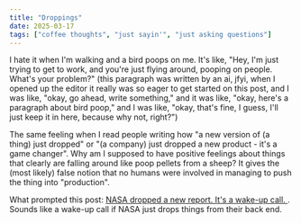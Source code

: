 ```yaml
---
title: "Droppings"
date: 2025-03-17
tags: ["coffee thoughts", "just sayin'", "just asking questions"]
---
```


I hate it when I'm walking and a bird poops on me. It's like, "Hey, I'm just trying to get to work, and you're just flying around, pooping on people. What's your problem?"  (this paragraph was written by an ai, jfyi, when I opened up the editor it really was so eager to get started on this post, and I was like, "okay, go ahead, write something," and it was like, "okay, here's a paragraph about bird poop," and I was like, "okay, that's fine, I guess, I'll just keep it in here, because why not, right?")

The same feeling when I read people writing how "a new version of (a thing) just dropped" or "(a company) just dropped a new product - it's a game changer".  Why am I supposed to have positive feelings about things that clearly are falling around like poop pellets from a sheep? It gives the (most likely) false notion that no humans were involved in managing to push the thing into "production".

What prompted this post: [NASA dropped a new report. It's a wake-up call.
](https://mashable.com/article/nasa-report-earth-sea-level-rise). Sounds like a wake-up call if NASA just drops things from their back end.


